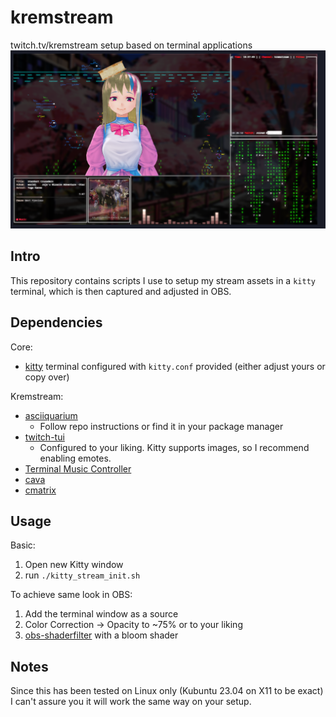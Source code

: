 # kremstream

twitch.tv/kremstream setup based on terminal applications
![Example layout](example.png)

## Intro
This repository contains scripts I use to setup my stream assets in a `kitty` terminal, which is then captured and adjusted in OBS. 

## Dependencies
Core:
- [kitty](https://github.com/kovidgoyal/kitty) terminal configured with `kitty.conf` provided (either adjust yours or copy over)

Kremstream:
- [asciiquarium](https://github.com/cmatsuoka/asciiquarium)
  - Follow repo instructions or find it in your package manager
- [twitch-tui](https://github.com/Xithrius/twitch-tui)
  - Configured to your liking. Kitty supports images, so I recommend enabling emotes.
- [Terminal Music Controller](https://git.gay/rosalina/Terminal-Music-Controller)
- [cava](https://github.com/karlstav/cava)
- [cmatrix](https://github.com/abishekvashok/cmatrix)

## Usage
Basic:
1. Open new Kitty window
2. run `./kitty_stream_init.sh`

To achieve same look in OBS:
1. Add the terminal window as a source
2. Color Correction -> Opacity to ~75% or to your liking
3. [obs-shaderfilter](https://github.com/exeldro/obs-shaderfilter) with a bloom shader

## Notes
Since this has been tested on Linux only (Kubuntu 23.04 on X11 to be exact) I can't assure you it will work the same way on your setup. 